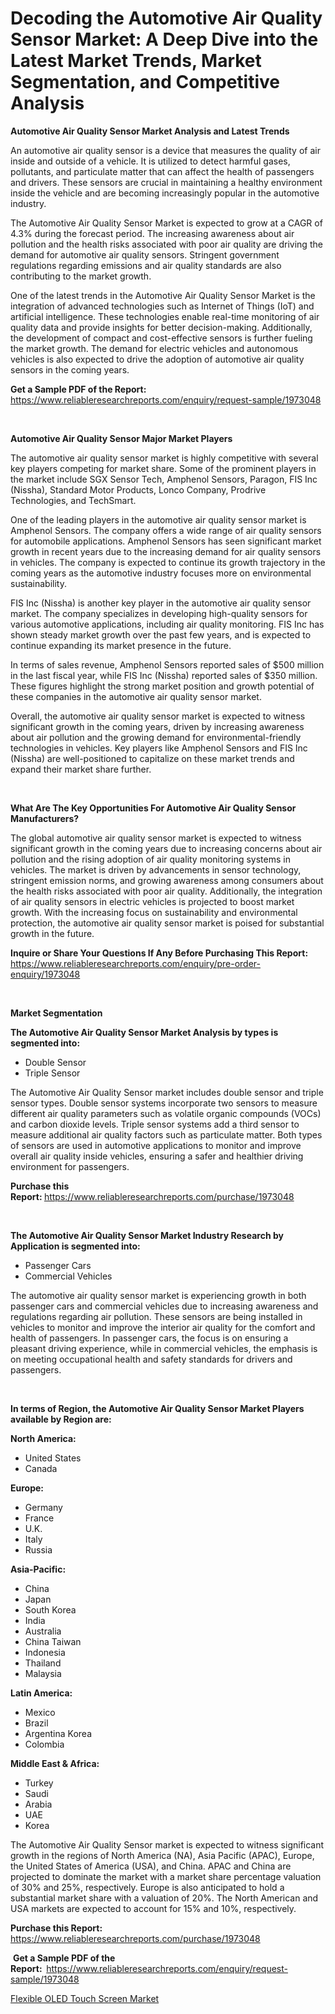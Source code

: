 <p><h1>Decoding the Automotive Air Quality Sensor Market: A Deep Dive into the Latest Market Trends, Market Segmentation, and Competitive Analysis</h1></p><p><strong>Automotive Air Quality Sensor Market Analysis and Latest Trends</strong></p>
<p><p>An automotive air quality sensor is a device that measures the quality of air inside and outside of a vehicle. It is utilized to detect harmful gases, pollutants, and particulate matter that can affect the health of passengers and drivers. These sensors are crucial in maintaining a healthy environment inside the vehicle and are becoming increasingly popular in the automotive industry.</p><p>The Automotive Air Quality Sensor Market is expected to grow at a CAGR of 4.3% during the forecast period. The increasing awareness about air pollution and the health risks associated with poor air quality are driving the demand for automotive air quality sensors. Stringent government regulations regarding emissions and air quality standards are also contributing to the market growth.</p><p>One of the latest trends in the Automotive Air Quality Sensor Market is the integration of advanced technologies such as Internet of Things (IoT) and artificial intelligence. These technologies enable real-time monitoring of air quality data and provide insights for better decision-making. Additionally, the development of compact and cost-effective sensors is further fueling the market growth. The demand for electric vehicles and autonomous vehicles is also expected to drive the adoption of automotive air quality sensors in the coming years.</p></p>
<p><strong>Get a Sample PDF of the Report:&nbsp;</strong> <a href="https://www.reliableresearchreports.com/enquiry/request-sample/1973048">https://www.reliableresearchreports.com/enquiry/request-sample/1973048</a></p>
<p>&nbsp;</p>
<p><strong>Automotive Air Quality Sensor Major Market Players</strong></p>
<p><p>The automotive air quality sensor market is highly competitive with several key players competing for market share. Some of the prominent players in the market include SGX Sensor Tech, Amphenol Sensors, Paragon, FIS Inc (Nissha), Standard Motor Products, Lonco Company, Prodrive Technologies, and TechSmart.</p><p>One of the leading players in the automotive air quality sensor market is Amphenol Sensors. The company offers a wide range of air quality sensors for automobile applications. Amphenol Sensors has seen significant market growth in recent years due to the increasing demand for air quality sensors in vehicles. The company is expected to continue its growth trajectory in the coming years as the automotive industry focuses more on environmental sustainability.</p><p>FIS Inc (Nissha) is another key player in the automotive air quality sensor market. The company specializes in developing high-quality sensors for various automotive applications, including air quality monitoring. FIS Inc has shown steady market growth over the past few years, and is expected to continue expanding its market presence in the future.</p><p>In terms of sales revenue, Amphenol Sensors reported sales of $500 million in the last fiscal year, while FIS Inc (Nissha) reported sales of $350 million. These figures highlight the strong market position and growth potential of these companies in the automotive air quality sensor market.</p><p>Overall, the automotive air quality sensor market is expected to witness significant growth in the coming years, driven by increasing awareness about air pollution and the growing demand for environmental-friendly technologies in vehicles. Key players like Amphenol Sensors and FIS Inc (Nissha) are well-positioned to capitalize on these market trends and expand their market share further.</p></p>
<p>&nbsp;</p>
<p><strong>What Are The Key Opportunities For Automotive Air Quality Sensor Manufacturers?</strong></p>
<p><p>The global automotive air quality sensor market is expected to witness significant growth in the coming years due to increasing concerns about air pollution and the rising adoption of air quality monitoring systems in vehicles. The market is driven by advancements in sensor technology, stringent emission norms, and growing awareness among consumers about the health risks associated with poor air quality. Additionally, the integration of air quality sensors in electric vehicles is projected to boost market growth. With the increasing focus on sustainability and environmental protection, the automotive air quality sensor market is poised for substantial growth in the future.</p></p>
<p><strong>Inquire or Share Your Questions If Any Before Purchasing This Report:</strong> <a href="https://www.reliableresearchreports.com/enquiry/pre-order-enquiry/1973048">https://www.reliableresearchreports.com/enquiry/pre-order-enquiry/1973048</a></p>
<p>&nbsp;</p>
<p><strong>Market Segmentation</strong></p>
<p><strong>The Automotive Air Quality Sensor Market Analysis by types is segmented into:</strong></p>
<p><ul><li>Double Sensor</li><li>Triple Sensor</li></ul></p>
<p><p>The Automotive Air Quality Sensor market includes double sensor and triple sensor types. Double sensor systems incorporate two sensors to measure different air quality parameters such as volatile organic compounds (VOCs) and carbon dioxide levels. Triple sensor systems add a third sensor to measure additional air quality factors such as particulate matter. Both types of sensors are used in automotive applications to monitor and improve overall air quality inside vehicles, ensuring a safer and healthier driving environment for passengers.</p></p>
<p><strong>Purchase this Report:&nbsp;</strong><a href="https://www.reliableresearchreports.com/purchase/1973048">https://www.reliableresearchreports.com/purchase/1973048</a></p>
<p>&nbsp;</p>
<p><strong>The Automotive Air Quality Sensor Market Industry Research by Application is segmented into:</strong></p>
<p><ul><li>Passenger Cars</li><li>Commercial Vehicles</li></ul></p>
<p><p>The automotive air quality sensor market is experiencing growth in both passenger cars and commercial vehicles due to increasing awareness and regulations regarding air pollution. These sensors are being installed in vehicles to monitor and improve the interior air quality for the comfort and health of passengers. In passenger cars, the focus is on ensuring a pleasant driving experience, while in commercial vehicles, the emphasis is on meeting occupational health and safety standards for drivers and passengers.</p></p>
<p>&nbsp;</p>
<p><strong>In terms of Region, the Automotive Air Quality Sensor Market Players available by Region are:</strong></p>
<p>
    <p> <strong> North America: </strong>
        <ul>
            <li>United States</li>
            <li>Canada</li>
        </ul>
        </p> 
    <p> <strong> Europe: </strong>
        <ul>
            <li>Germany</li>
            <li>France</li>
            <li>U.K.</li>
            <li>Italy</li>
            <li>Russia</li>
        </ul>
        </p> 
    <p> <strong> Asia-Pacific: </strong>
        <ul>
            <li>China</li>
            <li>Japan</li>
            <li>South Korea</li>
            <li>India</li>
            <li>Australia</li>
            <li>China Taiwan</li>
            <li>Indonesia</li>
            <li>Thailand</li>
            <li>Malaysia</li>
        </ul>
        </p> 
    <p> <strong> Latin America: </strong>
        <ul>
            <li>Mexico</li>
            <li>Brazil</li>
            <li>Argentina Korea</li>
            <li>Colombia</li>
        </ul>
        </p> 
    <p> <strong> Middle East & Africa: </strong>
        <ul>
            <li>Turkey</li>
            <li>Saudi</li>
            <li>Arabia</li>
            <li>UAE</li>
            <li>Korea</li>
        </ul>
    </p>
    </p>
<p><p>The Automotive Air Quality Sensor market is expected to witness significant growth in the regions of North America (NA), Asia Pacific (APAC), Europe, the United States of America (USA), and China. APAC and China are projected to dominate the market with a market share percentage valuation of 30% and 25%, respectively. Europe is also anticipated to hold a substantial market share with a valuation of 20%. The North American and USA markets are expected to account for 15% and 10%, respectively.</p></p>
<p><strong>Purchase this Report: </strong><a href="https://www.reliableresearchreports.com/purchase/1973048">https://www.reliableresearchreports.com/purchase/1973048</a></p>
<p>&nbsp;<strong>Get a Sample PDF of the Report:&nbsp;&nbsp;</strong><a href="https://www.reliableresearchreports.com/enquiry/request-sample/1973048">https://www.reliableresearchreports.com/enquiry/request-sample/1973048</a></p>
<p><strong></strong></p>
<p><p><a href="https://github.com/BryceTownsendr/Market-Research-Report-List-4/blob/main/flexible-oled-touch-screen-market.md">Flexible OLED Touch Screen Market</a></p></p>